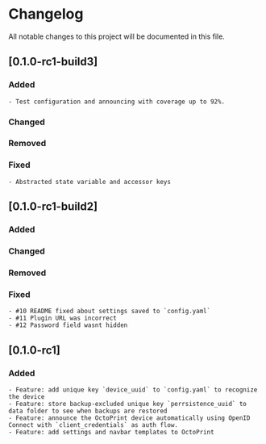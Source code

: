 # Changelog

All notable changes to this project will be documented in this file.

## [0.1.0-rc1-build3]

### Added
    - Test configuration and announcing with coverage up to 92%.

### Changed

### Removed

### Fixed
    - Abstracted state variable and accessor keys


## [0.1.0-rc1-build2]

### Added

### Changed

### Removed

### Fixed
    - #10 README fixed about settings saved to `config.yaml`
    - #11 Plugin URL was incorrect
    - #12 Password field wasnt hidden


## [0.1.0-rc1]

### Added
    - Feature: add unique key `device_uuid` to `config.yaml` to recognize the device
    - Feature: store backup-excluded unique key `perrsistence_uuid` to data folder to see when backups are restored
    - Feature: announce the OctoPrint device automatically using OpenID Connect with `client_credentials` as auth flow.
    - Feature: add settings and navbar templates to OctoPrint
